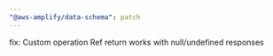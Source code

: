 ```yaml
---
"@aws-amplify/data-schema": patch
---
```


fix: Custom operation Ref return works with null/undefined responses
